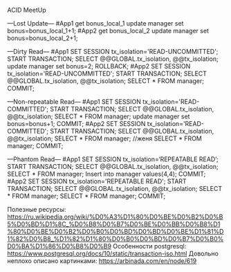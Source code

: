 ACID MeetUp

—Lost Update—
#App1
get bonus_local_1
update manager set bonus=bonus_local_1+1;
#App2
get bonus_local_2
update manager set bonus=bonus_local_2+1;


—Dirty Read—
#App1
SET SESSION tx_isolation='READ-UNCOMMITTED';
START TRANSACTION;
SELECT @@GLOBAL.tx_isolation, @@tx_isolation;
update manager set bonus=2;
ROLLBACK;
#App2
SET SESSION tx_isolation='READ-UNCOMMITTED';
START TRANSACTION;
SELECT @@GLOBAL.tx_isolation, @@tx_isolation;
SELECT * FROM manager;
COMMIT;

—Non-repeatable Read—
#App1
SET SESSION tx_isolation='READ-COMMITTED';
START TRANSACTION;
SELECT @@GLOBAL.tx_isolation, @@tx_isolation;
SELECT * FROM manager;
update manager set bonus=bonus+1;
COMMIT;
#App2
SET SESSION tx_isolation='READ-COMMITTED';
START TRANSACTION;
SELECT @@GLOBAL.tx_isolation, @@tx_isolation;
SELECT * FROM manager;
//женя
SELECT * FROM manager;
COMMIT;

—Phantom Read—
#App1
SET SESSION tx_isolation=‘REPEATABLE READ’;
START TRANSACTION;
SELECT @@GLOBAL.tx_isolation, @@tx_isolation;
SELECT * FROM manager;
Insert into manager values(4,4);
COMMIT;
#App2
SET SESSION tx_isolation='REPEATABLE READ';
START TRANSACTION;
SELECT @@GLOBAL.tx_isolation, @@tx_isolation;
SELECT * FROM manager;
SELECT * FROM manager;
COMMIT;


Полезные ресурсы:
https://ru.wikipedia.org/wiki/%D0%A3%D1%80%D0%BE%D0%B2%D0%B5%D0%BD%D1%8C_%D0%B8%D0%B7%D0%BE%D0%BB%D0%B8%D1%80%D0%BE%D0%B2%D0%B0%D0%BD%D0%BD%D0%BE%D1%81%D1%82%D0%B8_%D1%82%D1%80%D0%B0%D0%BD%D0%B7%D0%B0%D0%BA%D1%86%D0%B8%D0%B9
Особенности postgresql: https://www.postgresql.org/docs/10/static/transaction-iso.html
Довольно неплохо описано картинками: https://arbinada.com/en/node/619
